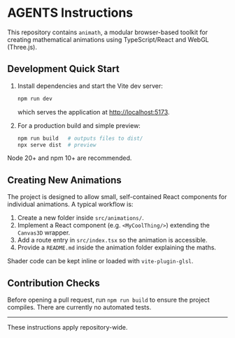 # AGENTS Instructions

This repository contains `animath`, a modular browser-based toolkit for creating mathematical animations using TypeScript/React and WebGL (Three.js).

## Development Quick Start

1. Install dependencies and start the Vite dev server:
   ```bash
   npm run dev
   ```
   which serves the application at <http://localhost:5173>.

2. For a production build and simple preview:
   ```bash
   npm run build   # outputs files to dist/
   npx serve dist  # preview
   ```

Node 20+ and npm 10+ are recommended.

## Creating New Animations

The project is designed to allow small, self-contained React components for individual animations. A typical workflow is:

1. Create a new folder inside `src/animations/`.
2. Implement a React component (e.g. `<MyCoolThing/>`) extending the `Canvas3D` wrapper.
3. Add a route entry in `src/index.tsx` so the animation is accessible.
4. Provide a `README.md` inside the animation folder explaining the maths.

Shader code can be kept inline or loaded with `vite-plugin-glsl`.

## Contribution Checks

Before opening a pull request, run `npm run build` to ensure the project compiles. There are currently no automated tests.

---

These instructions apply repository-wide.

